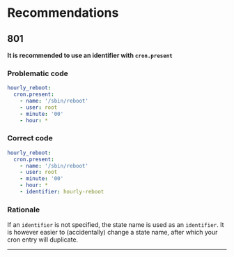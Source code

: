 # Recommendations

## 801

**It is recommended to use an identifier with `cron.present`**

### Problematic code
```yaml
hourly_reboot:
  cron.present:
    - name: '/sbin/reboot'
    - user: root
    - minute: '00'
    - hour: *
```

### Correct code
```yaml
hourly_reboot:
  cron.present:
    - name: '/sbin/reboot'
    - user: root
    - minute: '00'
    - hour: *
    - identifier: hourly-reboot
```

### Rationale

If an `identifier` is not specified, the state name is used as an `identifier`. It is however easier to (accidentally) change a state name, after which your cron entry will duplicate.

___
